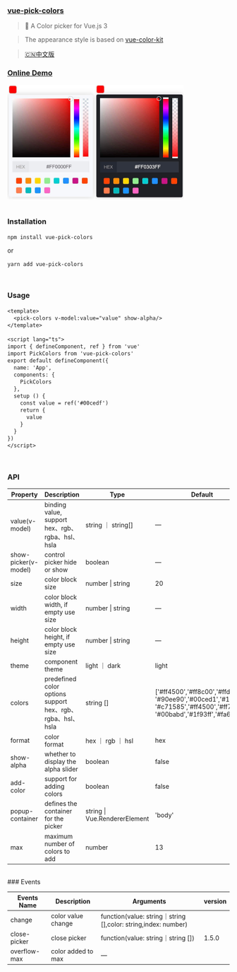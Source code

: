 ### [vue-pick-colors](https://github.com/qiuzongyuan/vue-pick-colors)

>  🎉 A Color picker for Vue.js 3

> The appearance style is based on [vue-color-kit](https://github.com/anish2690/vue-color-kit)

> [🇨🇳中文版](https://github.com/qiuzongyuan/vue-pick-colors/blob/main/README-zh_CN.md)


### [Online Demo](https://qiuzongyuan.github.io/vue-pick-colors/)

<div style="display: flex">
    <img src="./images/effect-light.png" style="width:200px;" />
    <img src="./images/effect-dark.png" style="width:200px;" />
</div>

<br/>

### Installation
```
npm install vue-pick-colors
```
or
```
yarn add vue-pick-colors
```
<br/>

### Usage
```vue
<template>
  <pick-colors v-model:value="value" show-alpha/>
</template>

<script lang="ts">
import { defineComponent, ref } from 'vue'
import PickColors from 'vue-pick-colors'
export default defineComponent({
  name: 'App',
  components: {
    PickColors
  },
  setup () {
    const value = ref('#00cedf')
    return {
      value
    }
  }
})
</script>
```
<br/>

### API
| Property            | Description                                                | Type                          | Default                                                      | version |
| ------------------- | ---------------------------------------------------------- | ----------------------------- | ------------------------------------------------------------ | ------- |
| value(v-model)      | binding value, support hex、rgb、rgba、hsl、hsla           | string ｜ string[]            | —                                                            |         |
| show-picker(v-model) | control picker hide or show                                | boolean                       | —                                                            | 1.5.0   |
| size                | color block size                                           | number \| string              | 20                                                           |         |
| width               | color block width, if empty use size                       | number \| string              | —                                                            | 1.5.0   |
| height              | color block height, if empty use size                      | number \| string              | —                                                            | 1.5.0   |
| theme               | component theme                                            | light ｜ dark                 | light                                                        |         |
| colors              | predefined color options support hex、rgb、rgba、hsl、hsla | string []                     | ['#ff4500','#ff8c00','#ffd700', '#90ee90','#00ced1','#1e90ff', '#c71585','#ff4500','#ff7800', '#00babd','#1f93ff','#fa64c3'] |         |
| format              | color format                                               | hex ｜ rgb ｜ hsl             | hex                                                          |         |
| show-alpha          | whether to display the alpha slider                        | boolean                       | false                                                        |         |
| add-color           | support for adding colors                                  | boolean                       | false                                                        |         |
| popup-container      | defines the container for the picker                       | string \| Vue.RendererElement | 'body'                                                       | 1.5.0   |
| max                 | maximum number of colors to add                            | number                        | 13                                                           |         |

<br/>
### Events

| Events Name  | Description        | Arguments                                                    | version |
| ------------ | ------------------ | ------------------------------------------------------------ | ------- |
| change       | color value change | function(value: string｜string [],color: string,index: number) |         |
| close-picker  | close picker       | function(value: string｜string [])                           | 1.5.0   |
| overflow-max | color added to max | —                                                            |         |